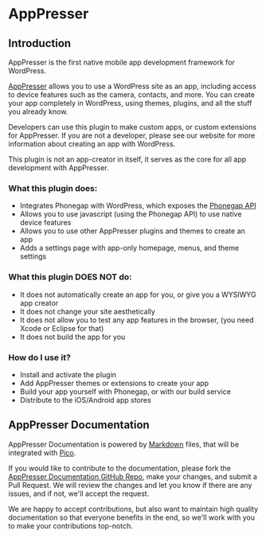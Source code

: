 # AppPresser

## Introduction

AppPresser is the first native mobile app development framework for WordPress.

[AppPresser](http://apppresser.com/ "AppPresser mobile apps with WordPress") allows you to use a WordPress site as an app, including access to device features such as the camera, contacts, and more. You can create your app completely in WordPress, using themes, plugins, and all the stuff you already know.

Developers can use this plugin to make custom apps, or custom extensions for AppPresser. If you are not a developer, please see our website for more information about creating an app with WordPress.

This plugin is not an app-creator in itself, it serves as the core for all app development with AppPresser.

### What this plugin does:

*   Integrates Phonegap with WordPress, which exposes the [Phonegap API](http://docs.phonegap.com/en/3.2.0/index.html "Phonegap docs")
*   Allows you to use javascript (using the Phonegap API) to use native device features
*   Allows you to use other AppPresser plugins and themes to create an app
*   Adds a settings page with app-only homepage, menus, and theme settings

### What this plugin DOES NOT do:

*   It does not automatically create an app for you, or give you a WYSIWYG app creator
*   It does not change your site aesthetically
*   It does not allow you to test any app features in the browser, (you need Xcode or Eclipse for that)
*   It does not build the app for you

### How do I use it?

*   Install and activate the plugin
*   Add AppPresser themes or extensions to create your app
*   Build your app yourself with Phonegap, or with our build service
*   Distribute to the iOS/Android app stores

## AppPresser Documentation

AppPresser Documentation is powered by [Markdown](http://daringfireball.net/projects/markdown/) files, that will be integrated with [Pico](https://github.com/gilbitron/Pico).

If you would like to contribute to the documentation, please fork the [AppPresser Documentation GitHub Repo](https://github.com/WebDevStudios/AppPresser-Documenation), make your changes, and submit a Pull Request. We will review the changes and let you know if there are any issues, and if not, we'll accept the request.

We are happy to accept contributions, but also want to maintain high quality documentation so that everyone benefits in the end, so we'll work with you to make your contributions top-notch.
